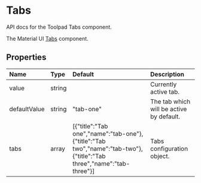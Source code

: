 <!-- This file has been auto-generated using `pnpm docs:build:api`. -->

# Tabs

<p class="description">API docs for the Toolpad Tabs component.</p>

The Material UI [Tabs](https://mui.com/material-ui/react-tabs/) component.

## Properties

| Name                                        | Type                                  | Default                                                                                                                                                | Description                              |
| :------------------------------------------ | :------------------------------------ | :----------------------------------------------------------------------------------------------------------------------------------------------------- | :--------------------------------------- |
| <span class="prop-name">value</span>        | <span class="prop-type">string</span> |                                                                                                                                                        | Currently active tab.                    |
| <span class="prop-name">defaultValue</span> | <span class="prop-type">string</span> | <span class="prop-default">"tab-one"</span>                                                                                                            | The tab which will be active by default. |
| <span class="prop-name">tabs</span>         | <span class="prop-type">array</span>  | <span class="prop-default">[{"title":"Tab one","name":"tab-one"},{"title":"Tab two","name":"tab-two"},{"title":"Tab three","name":"tab-three"}]</span> | Tabs configuration object.               |
